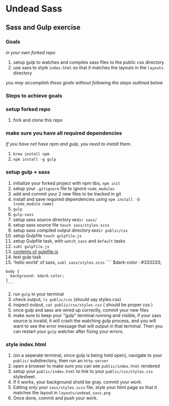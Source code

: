 # Undead Sass

## Sass and Gulp exercise

### Goals

_in your own forked repo_

1. setup gulp to watches and compiles sass files to the public css directory
2. use sass to style `index.html` so that it matches the layouts in the `layouts` directory

_you may accomplish these goals without following the steps outlined below_

### Steps to achieve goals

### setup forked repo

1. fork and clone this repo

### make sure you have all required dependencies

_If you have not have npm and gulp, you need to install them._

1. `brew install npm`
2. `npm install -g gulp`

### setup gulp + sass

1. initialize your forked project with npm libs, `npm init`
2. setup your `.gitignore` file to ignore `node_modules`
3. add and commit your 2 new files to be tracked in git
4. install and save required dependencies using `npm install -D [node_module name]`
  1. `gulp`
  2. `gulp-sass`
5. setup sass source directory `mkdir sass/`
6. setup sass source file `touch sass/styles.scss`
7. setup sass compiled output directory `mkdir public/css`
8. setup Gulpfile `touch gulpfile.js`
9. setup Gulpfile task, with `watch_sass` and `default` tasks
  1. `subl gulpfile.js`
  2. [contents of gulpfile.js](http://i.imgur.com/H2u49eL.png)
10. test gulp task
  1. 'hello world' of sass, `subl sass/styles.scss`
    ````
    $dark-color : #333333;
    
    body {
      background: $dark-color;
    }
    ````
  2. run `gulp` in your terminal
  3. check output, `ls public/css` (should say styles.css)
  4. inspect output, `cat public/css/styles.css` ( should be proper css )
11. once gulp and sass are wired up correctly, commit your new files
12. make sure to keep your "gulp" terminal running and visible, if your sass source is invalid, it will crash the watching gulp process, and you will want to see the error message that will output in that terminal. Then you can restart your `gulp` watcher after fixing your errors.

### style index.html

1. (on a seperate terminal, since gulp is being held open), navigate to your `public/` subdirectory, then run an `http-server`
2. open a browser to make sure you can see `public/index.html` rendered
3. setup your `public/index.html` to link to your `public/css/styles.css` stylesheet.
4. If it works, your background shold be gray. commit your work.
5. Editing only your `sass/styles.scss` file, style your html page so that it matches the layout in `layouts/undead_sass.png`
6. Once done, commit and push your work.